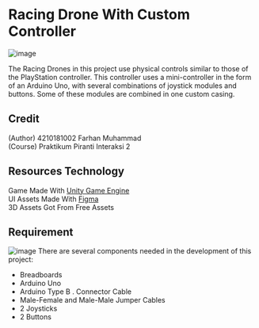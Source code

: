 # Racing Drone With Custom Controller
![image](https://user-images.githubusercontent.com/57122816/165276972-48a882c4-51e4-4762-9844-a0a021b0ec55.png)

The Racing Drones in this project use physical controls similar to those of the PlayStation controller. This controller uses a mini-controller in the form of an Arduino Uno, with several combinations of joystick modules and buttons. Some of these modules are combined in one custom casing.

## Credit
(Author) 4210181002 Farhan Muhammad
<br>(Course) Praktikum Piranti Interaksi 2

## Resources Technology
Game Made With [Unity Game Engine](https://unity.com/)<br>
UI Assets Made With [Figma](https://www.figma.com/)<br>
3D Assets Got From Free Assets

## Requirement
![image](https://user-images.githubusercontent.com/57122816/165276472-45ce16f7-5939-4757-b487-51736795dee1.png)
There are several components needed in the development of this project:
- Breadboards
- Arduino Uno
- Arduino Type B . Connector Cable
- Male-Female and Male-Male Jumper Cables
- 2 Joysticks
- 2 Buttons
